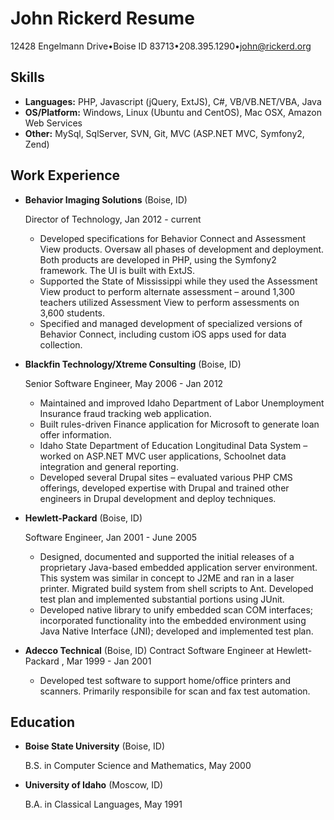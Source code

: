 John Rickerd Resume
===============

12428 Engelmann Drive•Boise ID 83713•208.395.1290•john@rickerd.org

<!-- [Markdown](https://raw.github.com/mwhite/resume/master/resume.md) -> [PDF](https://raw.github.com/mwhite/resume/master/resume.pdf), [HTML](http://mwhite.github.com/resume), and more
<http://github.com/mwhite/resume>
 -->

Skills
------
*   **Languages:** PHP, Javascript (jQuery, ExtJS), C#, VB/VB.NET/VBA, Java
*   **OS/Platform:** Windows, Linux (Ubuntu and CentOS), Mac OSX, Amazon Web Services
*   **Other:** MySql, SqlServer, SVN, Git, MVC (ASP.NET MVC, Symfony2, Zend)

Work Experience
---------------

*   **Behavior Imaging Solutions** (Boise, ID)
    
    Director of Technology, Jan 2012 - current
    
    - Developed specifications for Behavior Connect and Assessment View products.  Oversaw  all phases of development and deployment.  Both products are developed in PHP, using the Symfony2 framework.  The UI is built with ExtJS.  
    - Supported the State of Mississippi while they used the Assessment View product to perform alternate assessment – around 1,300 teachers utilized Assessment View to perform assessments on 3,600 students.
    -  Specified and managed development of specialized versions of Behavior Connect, including custom iOS apps used for data collection.

*   **Blackfin Technology/Xtreme Consulting** (Boise, ID)

    Senior Software Engineer, May 2006 - Jan 2012

    - Maintained and improved Idaho Department of Labor Unemployment Insurance fraud tracking web application.
    - Built rules-driven Finance application for Microsoft to generate loan offer information.  
    - Idaho State Department of Education Longitudinal Data System – worked on ASP.NET MVC user applications, Schoolnet data integration and general reporting.
    - Developed several Drupal sites – evaluated various PHP CMS offerings, developed expertise with Drupal and trained other engineers in Drupal development and deploy techniques.  
    
*   **Hewlett-Packard** (Boise, ID)

    Software Engineer, Jan 2001 - June 2005

    -   Designed, documented and supported the initial releases of a proprietary Java-based embedded application server environment.  This system was similar in concept to J2ME and ran in a laser printer. Migrated build system from shell scripts to Ant.  Developed test plan and implemented substantial portions using JUnit.
    - Developed native library to unify embedded scan COM interfaces; incorporated functionality into the embedded environment using Java Native Interface (JNI); developed and implemented test plan.

*   **Adecco Technical** (Boise, ID)
    Contract Software Engineer at Hewlett-Packard , Mar 1999 - Jan 2001

    - Developed test software to support home/office printers and scanners.  Primarily responsibile for scan and fax test automation.

Education
---------

*   **Boise State University** (Boise, ID)

    B.S. in Computer Science and Mathematics, May 2000

*   **University of Idaho** (Moscow, ID)

    B.A. in Classical Languages, May 1991




